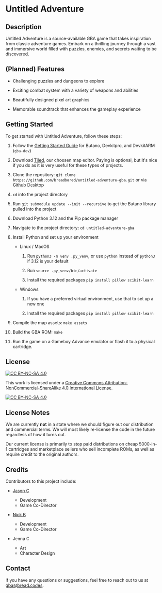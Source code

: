 
# Untitled Adventure


## Description

Untitled Adventure is a source-available GBA game that takes inspiration from classic adventure games. Embark on a thrilling journey through a vast and immersive world filled with puzzles, enemies, and secrets waiting to be discovered.


## (Planned) Features

- Challenging puzzles and dungeons to explore

- Exciting combat system with a variety of weapons and abilities

- Beautifully designed pixel art graphics

- Memorable soundtrack that enhances the gameplay experience


## Getting Started

To get started with Untitled Adventure, follow these steps:

1. Follow the [Getting Started Guide](https://gvaliente.github.io/butano/getting_started.html) for Butano, Devkitpro, and DevkitARM (`gba-dev`)

1. Download [Tiled](https://thorbjorn.itch.io/tiled/purchase), our choosen map editor. Paying is optional, but it's nice if you do as it is very useful for these types of projects.

1. Clone the repository: `git clone https://github.com/breadbored/untitled-adventure-gba.git` or via Github Desktop

1. `cd` into the project directory

1. Run `git submodule update --init --recursive` to get the Butano library pulled into the project

1. Download Python 3.12 and the Pip package manager

1. Navigate to the project directory: `cd untitled-adventure-gba`

1. Install Python and set up your environment

    - Linux / MacOS

        1. Run `python3 -m venv .py_venv`, or use `python` instead of `python3` if 3.12 is your default

        1. Run `source .py_venv/bin/activate`

        1. Install the required packages `pip install pillow scikit-learn`

    - Windows

        1. If you have a preferred virtual environment, use that to set up a new one

        1. Install the required packages `pip install pillow scikit-learn`

1. Compile the map assets: `make assets`

1. Build the GBA ROM: `make`

1. Run the game on a Gameboy Advance emulator or flash it to a physical cartridge.

## License

[![CC BY-NC-SA 4.0][cc-by-nc-sa-shield]][cc-by-nc-sa]

This work is licensed under a
[Creative Commons Attribution-NonCommercial-ShareAlike 4.0 International License][cc-by-nc-sa].

[![CC BY-NC-SA 4.0][cc-by-nc-sa-image]][cc-by-nc-sa]

[cc-by-nc-sa]: http://creativecommons.org/licenses/by-nc-sa/4.0/
[cc-by-nc-sa-image]: https://licensebuttons.net/l/by-nc-sa/4.0/88x31.png
[cc-by-nc-sa-shield]: https://img.shields.io/badge/License-CC%20BY--NC--SA%204.0-lightgrey.svg

## License Notes

We are currently **not** in a state where we should figure out our distribution and commercial terms. We will most likely re-license the code in the future regardless of how it turns out.

Our current license is primarily to stop paid distributions on cheap 5000-in-1 cartridges and marketplace sellers who sell incomplete ROMs, as well as require credit to the original authors.

## Credits

Contributors to this project include:


- [Jason C](https://github.com/breadbored)
	- Development
	- Game Co-Director

- [Nick B](https://github.com/NickBaxter)
	- Development
	- Game Co-Director

- Jenna C
	- Art
	- Character Design


## Contact

If you have any questions or suggestions, feel free to reach out to us at [gba@bread.codes](mailto:gba@bread.codes).
